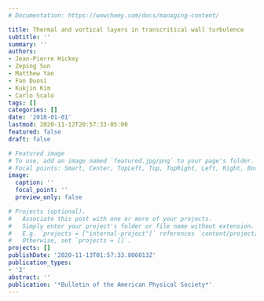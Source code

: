 ```yaml
---
# Documentation: https://wowchemy.com/docs/managing-content/

title: Thermal and vortical layers in transcritical wall turbulence
subtitle: ''
summary: ''
authors:
- Jean-Pierre Hickey
- Zeping Sun
- Matthew Yao
- Fan Duosi
- Kukjin Kim
- Carlo Scalo
tags: []
categories: []
date: '2018-01-01'
lastmod: 2020-11-12T20:57:33-05:00
featured: false
draft: false

# Featured image
# To use, add an image named `featured.jpg/png` to your page's folder.
# Focal points: Smart, Center, TopLeft, Top, TopRight, Left, Right, BottomLeft, Bottom, BottomRight.
image:
  caption: ''
  focal_point: ''
  preview_only: false

# Projects (optional).
#   Associate this post with one or more of your projects.
#   Simply enter your project's folder or file name without extension.
#   E.g. `projects = ["internal-project"]` references `content/project/deep-learning/index.md`.
#   Otherwise, set `projects = []`.
projects: []
publishDate: '2020-11-13T01:57:33.806013Z'
publication_types:
- '2'
abstract: ''
publication: '*Bulletin of the American Physical Society*'
---
```

